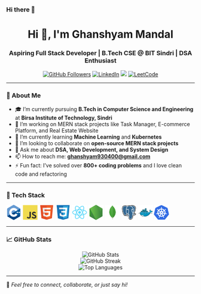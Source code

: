 ### Hi there 👋
<h1 align="center">Hi 👋, I'm Ghanshyam Mandal</h1>
<h3 align="center">Aspiring Full Stack Developer | B.Tech CSE @ BIT Sindri | DSA Enthusiast</h3>

<p align="center">
  <a href="https://github.com/Ghanshyam-Mandal" target="blank"><img src="https://img.shields.io/github/followers/Ghanshyam-Mandal?label=Follow&style=social" alt="GitHub Followers"/></a>
  <a href="https://www.linkedin.com/in/ghanshyam-mandal11/" target="blank"><img src="https://img.shields.io/badge/-LinkedIn-blue?style=flat-square&logo=linkedin" alt="LinkedIn"/></a>
  <a href="mailto:ghanshyam930400@gmail.com"><img src="https://img.shields.io/badge/-Email-red?style=flat-square&logo=gmail&logoColor=white"/></a>
  <a href="https://leetcode.com/u/shyam092/" target="blank"><img src="https://img.shields.io/badge/-LeetCode-FFA116?style=flat-square&logo=LeetCode&logoColor=black" alt="LeetCode"/></a>
</p>

---

### 🚀 About Me
- 🎓 I’m currently pursuing **B.Tech in Computer Science and Engineering** at **Birsa Institute of Technology, Sindri**
- 🔭 I’m working on MERN stack projects like Task Manager, E-commerce Platform, and Real Estate Website
- 🌱 I’m currently learning **Machine Learning** and **Kubernetes**
- 👯 I’m looking to collaborate on **open-source MERN stack projects**
- 💬 Ask me about **DSA, Web Development, and System Design**
- 📫 How to reach me: **ghanshyam930400@gmail.com**
- ⚡ Fun fact: I’ve solved over **800+ coding problems** and I love clean code and refactoring

---

### 🧰 Tech Stack
<p align="left">
  <img src="https://raw.githubusercontent.com/devicons/devicon/master/icons/cplusplus/cplusplus-original.svg" alt="C++" width="40" height="40"/>
  <img src="https://raw.githubusercontent.com/devicons/devicon/master/icons/javascript/javascript-original.svg" alt="JavaScript" width="40" height="40"/>
  <img src="https://raw.githubusercontent.com/devicons/devicon/master/icons/html5/html5-original.svg" alt="HTML" width="40" height="40"/>
  <img src="https://raw.githubusercontent.com/devicons/devicon/master/icons/css3/css3-original.svg" alt="CSS" width="40" height="40"/>
  <img src="https://raw.githubusercontent.com/devicons/devicon/master/icons/react/react-original.svg" alt="React" width="40" height="40"/>
  <img src="https://raw.githubusercontent.com/devicons/devicon/master/icons/nodejs/nodejs-original.svg" alt="NodeJS" width="40" height="40"/>
  <img src="https://raw.githubusercontent.com/devicons/devicon/master/icons/mongodb/mongodb-original.svg" alt="MongoDB" width="40" height="40"/>
  <img src="https://raw.githubusercontent.com/devicons/devicon/master/icons/postgresql/postgresql-original.svg" alt="PostgreSQL" width="40" height="40"/>
  <img src="https://raw.githubusercontent.com/devicons/devicon/master/icons/docker/docker-original.svg" alt="Docker" width="40" height="40"/>
  <img src="https://raw.githubusercontent.com/devicons/devicon/master/icons/kubernetes/kubernetes-plain.svg" alt="Kubernetes" width="40" height="40"/>
</p>

---

### 📈 GitHub Stats
<p align="center">
  <img src="https://github-readme-stats.vercel.app/api?username=Ghanshyam-Mandal&show_icons=true&theme=react" alt="GitHub Stats"/>
  <br />
  <img src="https://github-readme-streak-stats.herokuapp.com/?user=Ghanshyam-Mandal&theme=react" alt="GitHub Streak"/>
  <br />
  <img src="https://github-readme-stats.vercel.app/api/top-langs/?username=Ghanshyam-Mandal&layout=compact&theme=react" alt="Top Languages"/>
</p>

---

💬 *Feel free to connect, collaborate, or just say hi!*


